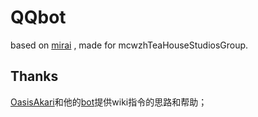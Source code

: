 # QQbot
based on [mirai](https://github.com/mamoe/mirai) , made for mcwzhTeaHouseStudiosGroup.

## Thanks 
[OasisAkari](https://github.com/OasisAkari)和他的[bot](https://github.com/OasisAkari/bot)提供wiki指令的思路和帮助；
